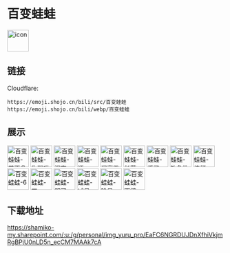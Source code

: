 # 百变蛙蛙
<img src="https://emoji.shojo.cn/bili/src/百变蛙蛙/icon.png" width="50" height="50" alt="icon">

## 链接
Cloudflare:
```
https://emoji.shojo.cn/bili/src/百变蛙蛙
https://emoji.shojo.cn/bili/webp/百变蛙蛙
```
## 展示
<img src="https://emoji.shojo.cn/bili/src/百变蛙蛙/百变蛙蛙-差不多得了.png" width="50" height="50" alt="百变蛙蛙-差不多得了">
<img src="https://emoji.shojo.cn/bili/src/百变蛙蛙/百变蛙蛙-你醒啦.png" width="50" height="50" alt="百变蛙蛙-你醒啦">
<img src="https://emoji.shojo.cn/bili/src/百变蛙蛙/百变蛙蛙-泪奔.png" width="50" height="50" alt="百变蛙蛙-泪奔">
<img src="https://emoji.shojo.cn/bili/src/百变蛙蛙/百变蛙蛙-汗.png" width="50" height="50" alt="百变蛙蛙-汗">
<img src="https://emoji.shojo.cn/bili/src/百变蛙蛙/百变蛙蛙-闪亮登场.png" width="50" height="50" alt="百变蛙蛙-闪亮登场">
<img src="https://emoji.shojo.cn/bili/src/百变蛙蛙/百变蛙蛙-长草.png" width="50" height="50" alt="百变蛙蛙-长草">
<img src="https://emoji.shojo.cn/bili/src/百变蛙蛙/百变蛙蛙-爱了.png" width="50" height="50" alt="百变蛙蛙-爱了">
<img src="https://emoji.shojo.cn/bili/src/百变蛙蛙/百变蛙蛙-钓鱼执法.png" width="50" height="50" alt="百变蛙蛙-钓鱼执法">
<img src="https://emoji.shojo.cn/bili/src/百变蛙蛙/百变蛙蛙-烧杯.png" width="50" height="50" alt="百变蛙蛙-烧杯">
<img src="https://emoji.shojo.cn/bili/src/百变蛙蛙/百变蛙蛙-6.png" width="50" height="50" alt="百变蛙蛙-6">
<img src="https://emoji.shojo.cn/bili/src/百变蛙蛙/百变蛙蛙-四.png" width="50" height="50" alt="百变蛙蛙-四">
<img src="https://emoji.shojo.cn/bili/src/百变蛙蛙/百变蛙蛙-服了.png" width="50" height="50" alt="百变蛙蛙-服了">
<img src="https://emoji.shojo.cn/bili/src/百变蛙蛙/百变蛙蛙-减号.png" width="50" height="50" alt="百变蛙蛙-减号">
<img src="https://emoji.shojo.cn/bili/src/百变蛙蛙/百变蛙蛙-除号.png" width="50" height="50" alt="百变蛙蛙-除号">
<img src="https://emoji.shojo.cn/bili/src/百变蛙蛙/百变蛙蛙-下键.png" width="50" height="50" alt="百变蛙蛙-下键">

## 下载地址

https://shamiko-my.sharepoint.com/:u:/g/personal/img_yuru_pro/EaFC6NGRDUJDnXfhiVkjmRgBPjU0nLD5n_ecCM7MAAk7cA